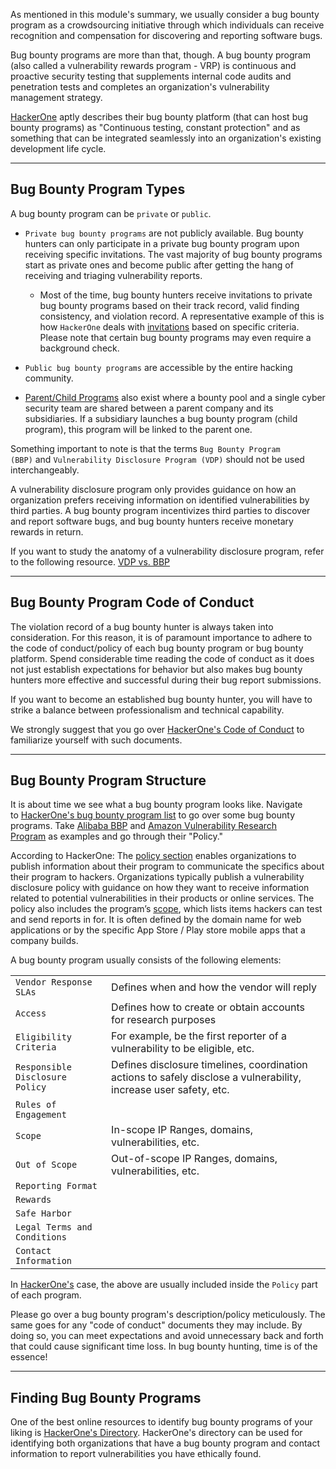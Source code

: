 As mentioned in this module's summary, we usually consider a bug bounty program as a crowdsourcing initiative through which individuals can receive recognition and compensation for discovering and reporting software bugs.

Bug bounty programs are more than that, though. A bug bounty program (also called a vulnerability rewards program - VRP) is continuous and proactive security testing that supplements internal code audits and penetration tests and completes an organization's vulnerability management strategy.

[HackerOne](https://www.hackerone.com/) aptly describes their bug bounty platform (that can host bug bounty programs) as "Continuous testing, constant protection" and as something that can be integrated seamlessly into an organization's existing development life cycle.

---

## Bug Bounty Program Types

A bug bounty program can be `private` or `public`.

- `Private bug bounty programs` are not publicly available. Bug bounty hunters can only participate in a private bug bounty program upon receiving specific invitations. The vast majority of bug bounty programs start as private ones and become public after getting the hang of receiving and triaging vulnerability reports.
    
    - Most of the time, bug bounty hunters receive invitations to private bug bounty programs based on their track record, valid finding consistency, and violation record. A representative example of this is how `HackerOne` deals with [invitations](https://docs.hackerone.com/hackers/invitations.html) based on specific criteria. Please note that certain bug bounty programs may even require a background check.
- `Public bug bounty programs` are accessible by the entire hacking community.
    
- [Parent/Child Programs](https://docs.hackerone.com/en/articles/8368957-parent-child-programs) also exist where a bounty pool and a single cyber security team are shared between a parent company and its subsidiaries. If a subsidiary launches a bug bounty program (child program), this program will be linked to the parent one.
    

Something important to note is that the terms `Bug Bounty Program (BBP)` and `Vulnerability Disclosure Program (VDP)` should not be used interchangeably.

A vulnerability disclosure program only provides guidance on how an organization prefers receiving information on identified vulnerabilities by third parties. A bug bounty program incentivizes third parties to discover and report software bugs, and bug bounty hunters receive monetary rewards in return.

If you want to study the anatomy of a vulnerability disclosure program, refer to the following resource. [VDP vs. BBP](https://docs.hackerone.com/organizations/vdp-vs-bbp.html#gatsby-focus-wrapper)

---

## Bug Bounty Program Code of Conduct

The violation record of a bug bounty hunter is always taken into consideration. For this reason, it is of paramount importance to adhere to the code of conduct/policy of each bug bounty program or bug bounty platform. Spend considerable time reading the code of conduct as it does not just establish expectations for behavior but also makes bug bounty hunters more effective and successful during their bug report submissions.

If you want to become an established bug bounty hunter, you will have to strike a balance between professionalism and technical capability.

We strongly suggest that you go over [HackerOne's Code of Conduct](https://www.hacker101.com/resources/articles/code_of_conduct) to familiarize yourself with such documents.

---

## Bug Bounty Program Structure

It is about time we see what a bug bounty program looks like. Navigate to [HackerOne's bug bounty program list](https://hackerone.com/bug-bounty-programs) to go over some bug bounty programs. Take [Alibaba BBP](https://hackerone.com/alibaba?type=team) and [Amazon Vulnerability Research Program](https://hackerone.com/amazonvrp?type=team) as examples and go through their "Policy."

According to HackerOne: The [policy section](https://docs.hackerone.com/programs/policy-and-scope.html) enables organizations to publish information about their program to communicate the specifics about their program to hackers. Organizations typically publish a vulnerability disclosure policy with guidance on how they want to receive information related to potential vulnerabilities in their products or online services. The policy also includes the program’s [scope](https://docs.hackerone.com/programs/defining-scope.html), which lists items hackers can test and send reports in for. It is often defined by the domain name for web applications or by the specific App Store / Play store mobile apps that a company builds.

A bug bounty program usually consists of the following elements:

|||
|---|---|
|`Vendor Response SLAs`|Defines when and how the vendor will reply|
|`Access`|Defines how to create or obtain accounts for research purposes|
|`Eligibility Criteria`|For example, be the first reporter of a vulnerability to be eligible, etc.|
|`Responsible Disclosure Policy`|Defines disclosure timelines, coordination actions to safely disclose a vulnerability, increase user safety, etc.|
|`Rules of Engagement`||
|`Scope`|In-scope IP Ranges, domains, vulnerabilities, etc.|
|`Out of Scope`|Out-of-scope IP Ranges, domains, vulnerabilities, etc.|
|`Reporting Format`||
|`Rewards`||
|`Safe Harbor`||
|`Legal Terms and Conditions`||
|`Contact Information`||

In [HackerOne's](https://www.hackerone.com/) case, the above are usually included inside the `Policy` part of each program.

Please go over a bug bounty program's description/policy meticulously. The same goes for any "code of conduct" documents they may include. By doing so, you can meet expectations and avoid unnecessary back and forth that could cause significant time loss. In bug bounty hunting, time is of the essence!

---

## Finding Bug Bounty Programs

One of the best online resources to identify bug bounty programs of your liking is [HackerOne's Directory](https://hackerone.com/directory/programs). HackerOne's directory can be used for identifying both organizations that have a bug bounty program and contact information to report vulnerabilities you have ethically found.